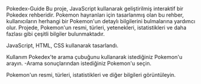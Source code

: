 Pokedex-Guide
Bu proje, JavaScript kullanarak geliştirilmiş interaktif bir Pokedex rehberidir. Pokemon hayranları için tasarlanmış olan bu rehber, kullanıcıların herhangi bir Pokemon'un detaylı bilgilerini bulmalarına yardımcı olur. Projede, Pokemon'un resmi, türleri, yetenekleri, istatistikleri ve daha fazlası gibi çeşitli bilgiler bulunmaktadır.

JavaScript, HTML, CSS kullanarak tasarlandı.

Kullanım
Pokedex'te arama çubuğunu kullanarak istediğiniz Pokemon'u arayın.
-Arama sonuçlarından istediğiniz Pokemon'u seçin.

Pokemon'un resmi, türleri, istatistikleri ve diğer bilgileri görüntüleyin.
